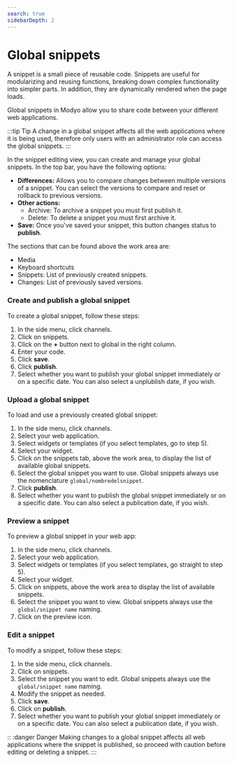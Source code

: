 ```yaml
---
search: true
sidebarDepth: 2
---
```


# Global snippets

A snippet is a small piece of reusable code. Snippets are useful for modularizing and reusing functions, breaking down complex functionality into simpler parts. In addition, they are dynamically rendered when the page loads.

Global snippets in Modyo allow you to share code between your different web applications.

:::tip Tip
A change in a global snippet affects all the web applications where it is being used, therefore only users with an administrator role can access the global snippets.
:::

In the snippet editing view, you can create and manage your global snippets. In the top bar, you have the following options:

- **Differences:** Allows you to compare changes between multiple versions of a snippet. You can select the versions to compare and reset or rollback to previous versions.
- **Other actions:**
    - Archive: To archive a snippet you must first publish it.
    - Delete: To delete a snippet you must first archive it.
- **Save:** Once you've saved your snippet, this button changes status to **publish**.

The sections that can be found above the work area are:

- Media
- Keyboard shortcuts
- Snippets: List of previously created snippets.
- Changes: List of previously saved versions.



### Create and publish a global snippet

To create a global snippet, follow these steps:

1. In the side menu, click channels.
1. Click on snippets.
1. Click on the **+** button next to global in the right column.
1. Enter your code.
1. Click **save**.
1. Click **publish**.
1. Select whether you want to publish your global snippet immediately or on a specific date. You can also select a unplublish date, if you wish.

### Upload a global snippet
To load and use a previously created global snippet:

1. In the side menu, click channels.
1. Select your web application.
1. Select widgets or templates (if you select templates, go to step 5).
1. Select your widget.
1. Click on the snippets tab, above the work area, to display the list of available global snippets.
1. Select the global snippet you want to use. Global snippets always use the nomenclature `global/nombredelsnippet`.
1. Click **publish**.
1. Select whether you want to publish the global snippet immediately or on a specific date. You can also select a publication date, if you wish.

### Preview a snippet
To preview a global snippet in your web app:

1. In the side menu, click channels.
1. Select your web application.
1. Select widgets or templates (if you select templates, go straight to step 5).
1. Select your widget.
1. Click on snippets, above the work area to display the list of available snippets.
1. Select the snippet you want to view. Global snippets always use the `global/snippet name` naming.
1. Click on the preview icon.


### Edit a snippet
To modify a snippet, follow these steps:

1. In the side menu, click channels.
1. Click on snippets.
1. Select the snippet you want to edit. Global snippets always use the `global/snippet name` naming.
1. Modify the snippet as needed.
1. Click **save**.
1. Click on **publish**.
1. Select whether you want to publish your global snippet immediately or on a specific date. You can also select a publication date, if you wish.


:: :danger Danger
Making changes to a global snippet affects all web applications where the snippet is published, so proceed with caution before editing or deleting a snippet.
:::


